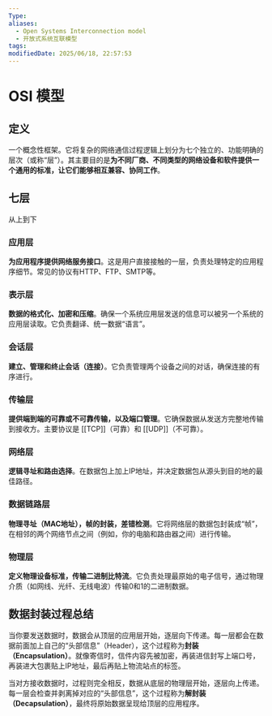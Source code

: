 ```yaml
---
Type: 
aliases:
  - Open Systems Interconnection model
  - 开放式系统互联模型
tags: 
modifiedDate: 2025/06/18, 22:57:53
---
```


# OSI 模型

## 定义

一个概念性框架。它将复杂的网络通信过程逻辑上划分为七个独立的、功能明确的层次（或称“层”）。其主要目的是**为不同厂商、不同类型的网络设备和软件提供一个通用的标准，让它们能够相互兼容、协同工作**。

## 七层

从上到下

### 应用层

**为应用程序提供网络服务接口**。这是用户直接接触的一层，负责处理特定的应用程序细节。常见的协议有HTTP、FTP、SMTP等。

### 表示层

**数据的格式化、加密和压缩**。确保一个系统应用层发送的信息可以被另一个系统的应用层读取。它负责翻译、统一数据“语言”。

### 会话层

**建立、管理和终止会话（连接）**。它负责管理两个设备之间的对话，确保连接的有序进行。

### 传输层

**提供端到端的可靠或不可靠传输，以及端口管理**。它确保数据从发送方完整地传输到接收方。主要协议是 [[TCP]]（可靠）和 [[UDP]]（不可靠）。

### 网络层

**逻辑寻址和路由选择**。在数据包上加上IP地址，并决定数据包从源头到目的地的最佳路径。

### 数据链路层

**物理寻址（MAC地址），帧的封装，差错检测**。它将网络层的数据包封装成“帧”，在相邻的两个网络节点之间（例如，你的电脑和路由器之间）进行传输。

### 物理层

**定义物理设备标准，传输二进制比特流**。它负责处理最原始的电子信号，通过物理介质（如网线、光纤、无线电波）传输0和1的二进制数据。

## 数据封装过程总结

当你要发送数据时，数据会从顶层的应用层开始，逐层向下传递。每一层都会在数据前面加上自己的“头部信息”（Header），这个过程称为**封装（Encapsulation）**。就像寄信时，信件内容先被加密，再装进信封写上端口号，再装进大包裹贴上IP地址，最后再贴上物流站点的标签。

当对方接收数据时，过程则完全相反，数据从底层的物理层开始，逐层向上传递。每一层会检查并剥离掉对应的“头部信息”，这个过程称为**解封装（Decapsulation）**，最终将原始数据呈现给顶层的应用程序。
